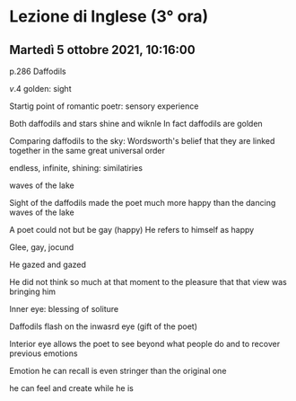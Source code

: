 #  Lezione di Inglese (3° ora)
## Martedì 5 ottobre 2021, 10:16:00

p.286 Daffodils

$v.4$ golden: sight

Startig point of romantic poetr: sensory experience

Both daffodils and stars shine and wiknle
In fact daffodils are golden 


Comparing daffodils to the sky: Wordsworth's belief that they are linked together in the same great universal order

endless, infinite, shining: similatiries

waves of the lake

Sight of the daffodils made the poet much more happy than the dancing waves of the lake

A poet could not but be gay (happy)
He refers to himself as happy


Glee, gay, jocund

He gazed and gazed


He did not think so much at that moment to the pleasure that that view was bringing him 


Inner eye: blessing of soliture


Daffodils flash on the inwasrd eye (gift of the poet)


Interior eye allows the poet to see beyond what people do and to recover previous emotions

Emotion he can recall is even stringer than the original one

he can feel and create while he is
<!--stackedit_data:
eyJoaXN0b3J5IjpbMjA1NTUxMDMxMCwtMTg4MzU0MTc2MCwtNj
Q1MjIzMzA0LDMyNDE2MTM1Miw0NTE4Mzc2NjIsLTE3MzA0NDE4
ODhdfQ==
-->